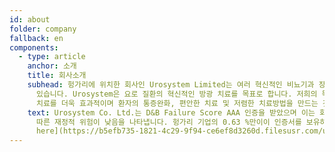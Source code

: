 ```yaml
---
id: about
folder: company
fallback: en
components:
  - type: article
    anchor: 소개
    title: 회사소개
    subhead: 헝가리에 위치한 회사인 Urosystem Limited는 여러 혁신적인 비뇨기과 장치를 성공적으로 개발하고 상용화하고
      있습니다. Urosystem은 요로 질환의 혁신적인 방광 치료를 목표로 합니다. 저희의 목표는 지역적 치료를 통하여 간질성 방광염의
      치료를 더욱 효과적이며 환자의 통증완화, 편안한 치료 및 저렴한 치료방법을 만드는 것입니다.
    text: Urosystem Co. Ltd.는 D&B Failure Score AAA 인증을 받았으며 이는 회사와 비즈니스 관계를 구축하는 데
      따른 재정적 위험이 낮음을 나타냅니다. 헝가리 기업의 0.63 %만이이 인증서를 보유하고 있습니다 ([download
      here](https://b5efb735-1821-4c29-9f94-ce6ef8d3260d.filesusr.com/ugd/899d64_0684d8e56d9e4a01a0f8be7e8308b60d.pdf)).
---
```

